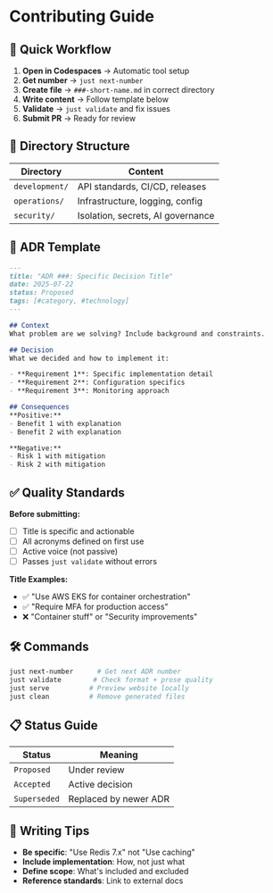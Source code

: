 # Contributing Guide

## 🚀 Quick Workflow

1. **Open in Codespaces** → Automatic tool setup
2. **Get number** → `just next-number` 
3. **Create file** → `###-short-name.md` in correct directory
4. **Write content** → Follow template below
5. **Validate** → `just validate` and fix issues
6. **Submit PR** → Ready for review

## 📁 Directory Structure

| Directory | Content |
|-----------|---------|
| `development/` | API standards, CI/CD, releases |
| `operations/` | Infrastructure, logging, config |
| `security/` | Isolation, secrets, AI governance |

## 📝 ADR Template

```markdown
---
title: "ADR ###: Specific Decision Title"
date: 2025-07-22
status: Proposed
tags: [#category, #technology]
---

## Context
What problem are we solving? Include background and constraints.

## Decision
What we decided and how to implement it:

- **Requirement 1**: Specific implementation detail
- **Requirement 2**: Configuration specifics
- **Requirement 3**: Monitoring approach

## Consequences
**Positive:**
- Benefit 1 with explanation
- Benefit 2 with explanation

**Negative:**
- Risk 1 with mitigation
- Risk 2 with mitigation
```

## ✅ Quality Standards

**Before submitting:**
- [ ] Title is specific and actionable
- [ ] All acronyms defined on first use
- [ ] Active voice (not passive)
- [ ] Passes `just validate` without errors

**Title Examples:**
- ✅ "Use AWS EKS for container orchestration"  
- ✅ "Require MFA for production access"
- ❌ "Container stuff" or "Security improvements"

## 🛠️ Commands

```bash
just next-number      # Get next ADR number
just validate        # Check format + prose quality
just serve          # Preview website locally
just clean          # Remove generated files
```

## 📋 Status Guide

| Status | Meaning |
|--------|---------|
| `Proposed` | Under review |
| `Accepted` | Active decision |
| `Superseded` | Replaced by newer ADR |

## 🎯 Writing Tips

- **Be specific**: "Use Redis 7.x" not "Use caching"
- **Include implementation**: How, not just what
- **Define scope**: What's included and excluded
- **Reference standards**: Link to external docs
